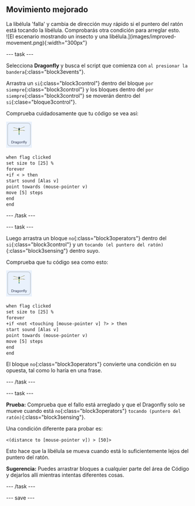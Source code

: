 ## Movimiento mejorado

<div style="display: flex; flex-wrap: wrap">
<div style="flex-basis: 200px; flex-grow: 1; margin-right: 15px;">
La libélula 'falla' y cambia de dirección muy rápido si el puntero del ratón está tocando la libélula. Comprobarás otra condición para arreglar esto.
</div>
<div>
![El escenario mostrando un insecto y una libélula.](images/improved-movement.png){:width="300px"}
</div>
</div>

--- task ---

Selecciona **Dragonfly** y busca el script que comienza con `al presionar la bandera`{:class="block3events"}.

Arrastra un `si`{:class="block3control"} dentro del bloque `por siempre`{:class="block3control"} y los bloques dentro del `por siempre`{:class="block3control"} se moverán dentro del `si`{:clase="bloque3control"}.

Comprueba cuidadosamente que tu código se vea así:

![](images/dragonfly-icon.png)

```blocks3
when flag clicked
set size to [25] %
forever
+if < > then
start sound [Alas v]
point towards (mouse-pointer v)
move [5] steps
end
end
```
--- /task ---

--- task ---

Luego arrastra un bloque `no`{:class="block3operators"} dentro del `si`{:class="block3control"} y un `tocando (el puntero del ratón)`{:class="block3sensing"} dentro suyo.

Comprueba que tu código sea como esto:

![](images/dragonfly-icon.png)

```blocks3
when flag clicked
set size to [25] %
forever
+if <not <touching [mouse-pointer v] ?> > then
start sound [Alas v]
point towards (mouse-pointer v)
move [5] steps
end
end
```

El bloque `no`{:class="block3operators"} convierte una condición en su opuesta, tal como lo haría en una frase.

--- /task ---

--- task ---

**Prueba:** Comprueba que el fallo está arreglado y que el Dragonfly solo se mueve cuando está `no`{:class="block3operators"} `tocando (puntero del ratón)`{:class="block3sensing"}.

Una condición diferente para probar es:

```blocks3
<(distance to [mouse-pointer v]) > [50]>
```

Esto hace que la libélula se mueva cuando está lo suficientemente lejos del puntero del ratón.

**Sugerencia:** Puedes arrastrar bloques a cualquier parte del área de Código y dejarlos allí mientras intentas diferentes cosas.

--- /task ---

--- save ---
